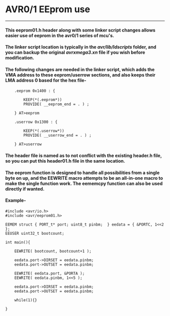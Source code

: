 # AVR0/1 EEprom use
----------
#### This eeprom01.h header along with some linker script changes allows easier use of eeprom in the avr0/1 series of mcu's.

#### The linker script location is typically in the _avr/lib/ldscripts_ folder, and you can backup the original _avrxmega3.xn_ file if you wish before modification.

#### The following changes are needed in the linker script, which adds the VMA address to these eeprom/userrow sections, and also keeps their LMA address 0 based for the hex file-
````
    .eeprom 0x1400 : {

        KEEP(*(.eeprom*))
        PROVIDE( __eeprom_end = . ) ;

    } AT>eeprom

    .userrow 0x1300 : {

        KEEP(*(.userrow*))
        PROVIDE( __userrow_end = . ) ;

    } AT>userrow

````

#### The header file is named as to not conflict with the existing header.h file, so you can put this header01.h file in the same location.

#### The eeprom function is designed to handle all possibilities from a single byte on up, and the EEWRITE macro attempts to be an all-in-one macro to make the single function work. The eememcpy function can also be used directly if wanted.


#### Example-

````
#include <avr/io.h>
#include <avr/eeprom01.h>

EEMEM struct { PORT_t* port; uint8_t pinbm;  } eedata = { &PORTC, 1<<2 };
EEUSER uint32_t bootcount;

int main(){

    EEWRITE( bootcount, bootcount+1 );
    
    eedata.port->DIRSET = eedata.pinbm;
    eedata.port->OUTSET = eedata.pinbm;

    EEWRITE( eedata.port, &PORTA );
    EEWRITE( eedata.pinbm, 1<<5 );

    eedata.port->DIRSET = eedata.pinbm;
    eedata.port->OUTSET = eedata.pinbm;

    while(1){}

}

````

